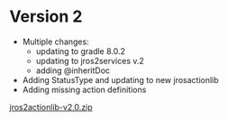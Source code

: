 # Version 2

- Multiple changes:
    - updating to gradle 8.0.2
    - updating to jros2services v.2
    - adding @inheritDoc
- Adding StatusType and updating to new jrosactionlib
- Adding missing action definitions

[jros2actionlib-v2.0.zip](https://github.com/pinorobotics/jros2actionlib/raw/main/jros2actionlib/release/jros2actionlib-v2.0.zip)